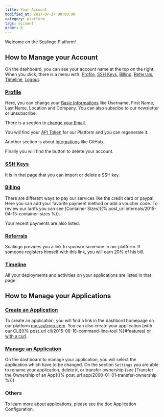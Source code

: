 ```yaml
---
title: Your Account
modified_at: 2017-07-27 00:00:00
category: platform
tags: account
order: 6
---
```


Welcome on the Scalingo Platform!

## How to Manage your Account

On the dashboard, you can see your account name at the top on the right. When you click, there is a menu with: [Profile](https://my.scalingo.com/profile), [SSH Keys](https://my.scalingo.com/keys), [Billing](https://my.scalingo.com/billing), [Referrals](https://my.scalingo.com/referrals), [Timeline](https://my.scalingo.com/timeline), [Logout](https://my.scalingo.com/#).

### [Profile](https://my.scalingo.com/profile)

Here, you can change your [Basic Informations](https://my.scalingo.com/profile) like Username, First Name, Last Name, Location and Company. You can also subscibe to our newsletter or unsubscribe.

There is a section to [change your Email](https://my.scalingo.com/profile). 

You will find your [API Token](https://my.scalingo.com/profile) for our Platform and you can regenerate it.

Another section is about [Integrations](https://my.scalingo.com/profile) like GitHub.

Finally you will find the button to delete your account.

### [SSH Keys](https://my.scalingo.com/keys)

It is in that page that you can import or delete a SSH key.

### [Billing](https://my.scalingo.com/billing)

There are different ways to pay our services like the credit card or paypal. Here you can add your favorite payment method or add a voucher code. To review our tarifs you can see [Container Sizes]({% post_url internals/2015-04-15-container-sizes %}).

Your recent payments are also listed.

### [Referrals](https://my.scalingo.com/referrals)

Scalingo provides you a link to sponsor someone in our platform. If someone registers himself with this link, you will earn 20% of his bill.

### [Timeline](https://my.scalingo.com/timeline)

All your deployments and activities on your applications are listed in that page.


## How to Manage your Applications

### [Create an Application](https://my.scalingo.com/apps)

To create an application, you will find a link in the dashbord homepage on our platform [my.scalingo.com](https://my.scalingo.com). You can also create your application [with our CLI]({% post_url cli/2015-09-18-command-line-tool %}#features) or [with a curl](https://developers.scalingo.com/apps.html#create-an-application).

### [Manage an Application](https://my.scalingo.com/apps)

On the dashboard to manage your application, you will select the application which have to be changed. On the section `Settings` you are able to rename your application, delete it, or transfer ownership (see [Transfer the Ownership of an App]({% post_url app/2000-01-01-transfer-ownership %})).

### Others

To learn more about applications, please see the doc Application Configuration.
